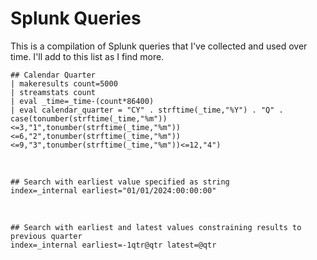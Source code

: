 # Splunk Queries
This is a compilation of Splunk queries that I've collected and used over time.  I'll add to this list as I find more.

```
## Calendar Quarter
| makeresults count=5000 
| streamstats count 
| eval _time=_time-(count*86400)
| eval calendar_quarter = "CY" . strftime(_time,"%Y") . "Q" . case(tonumber(strftime(_time,"%m"))<=3,"1",tonumber(strftime(_time,"%m"))<=6,"2",tonumber(strftime(_time,"%m"))<=9,"3",tonumber(strftime(_time,"%m"))<=12,"4")
```
<br />

```
## Search with earliest value specified as string
index=_internal earliest="01/01/2024:00:00:00"
```
<br />

```
## Search with earliest and latest values constraining results to previous quarter
index=_internal earliest=-1qtr@qtr latest=@qtr
```
